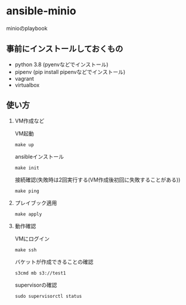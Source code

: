 # ansible-minio

minioのplaybook

## 事前にインストールしておくもの

- python 3.8 (pyenvなどでインストール)
- pipenv (pip install pipenvなどでインストール)
- vagrant
- virtualbox

## 使い方

1. VM作成など

    VM起動
    ```
    make up
    ```

    ansibleインストール
    ```
    make init
    ```

    接続確認(失敗時は2回実行する(VM作成後初回に失敗することがある))
    ```
    make ping
    ```

2. プレイブック適用

    ```
    make apply
    ```

3. 動作確認

    VMにログイン
    ```
    make ssh
    ```

    バケットが作成できることの確認
    ```
    s3cmd mb s3://test1
    ```

    supervisorの確認
    ```
    sudo supervisorctl status
    ```
